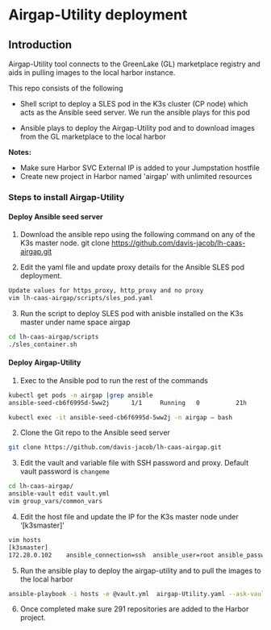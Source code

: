 # Airgap-Utility deployment

##  Introduction

Airgap-Utility tool connects to the GreenLake (GL) marketplace registry and aids in pulling images to the local harbor instance.

This repo consists of the following

- Shell script to deploy a SLES pod in the K3s cluster (CP node)  which acts as the Ansible seed server. We run the ansible plays for this pod

- Ansible plays to deploy the Airgap-Utility pod and to download images from the GL marketplace to the local harbor

**Notes:** 
- Make sure Harbor SVC External IP is added to your Jumpstation hostfile
- Create new project in Harbor named 'airgap' with unlimited resources

### Steps to install Airgap-Utility
####   Deploy Ansible seed server 
1.	Download the ansible repo using the following command on any of the K3s master node. git clone https://github.com/davis-jacob/lh-caas-airgap.git

2.	Edit the yaml file and update proxy details for the Ansible SLES pod deployment.
```bash
Update values for https_proxy, http_proxy and no proxy
vim lh-caas-airgap/scripts/sles_pod.yaml
```

3.	Run the script to deploy SLES pod with anisble installed on the K3s master under name space airgap
```bash
cd lh-caas-airgap/scripts
./sles_container.sh
```
#### Deploy Airgap-Utility 
1.	Exec to the Ansible pod to run the rest of the commands
```bash
kubectl get pods -n airgap |grep ansible
ansible-seed-cb6f6995d-5ww2j      1/1     Running   0          21h

kubectl exec -it ansible-seed-cb6f6995d-5ww2j -n airgap – bash
```
2.	Clone the Git repo to the Ansible seed server
```bash
git clone https://github.com/davis-jacob/lh-caas-airgap.git
```
3.	Edit the vault and variable file with SSH password and proxy.  Default vault password is `changeme`
```bash
cd lh-caas-airgap/
ansible-vault edit vault.yml
vim group_vars/common_vars

```
4.	Edit the host file and update the IP for the K3s master node under ‘[k3smaster]’
```bash
vim hosts
[k3smaster]
172.28.0.102    ansible_connection=ssh  ansible_user=root ansible_password="{{ k3s_root_password }}" ansible_ssh_extra_args='-o StrictHostKeyChecking=no'
```

5.	Run the ansible play to deploy the airgap-utility and to pull the images to the local harbor
```bash
ansible-playbook -i hosts -e @vault.yml  airgap-Utility.yaml --ask-vault-pass
```
6.	Once completed make sure 291 repositories are added to the Harbor project.
